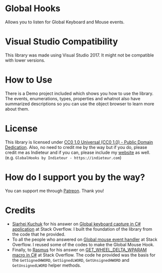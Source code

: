 # Global Hooks
Allows you to listen for Global Keyboard and Mouse events.

# Visual Studio Compatibility
This library was made using Visual Studio 2017. It might not be compatible with lower versions.

# How to Use
There is a Demo project included which shows you how to use the library. The events, enumerations, types, properties and whatnot also have summarized descriptions so you can use the object browser to learn more about them. 

# License
This library is licensed under [CC0 1.0 Universal (CC0 1.0) - Public Domain Dedication](https://creativecommons.org/publicdomain/zero/1.0/). Also, no need to credit me by the way but if you do, please credit me as Indieteur and if you can, please include my [website](https://indieteur.com) as well. (e.g. `GlobalHooks by Indieteur - https://indieteur.com`)

# How do I support you by the way?
You can support me through [Patreon](https://www.patreon.com/indieteur). Thank you!

# Credits
* [Siarhei Kuchuk](https://stackoverflow.com/users/212746/siarhei-kuchuk) for his answer on [Global keyboard capture in C# application](https://stackoverflow.com/questions/604410/global-keyboard-capture-in-c-sharp-application) at Stack Overflow. I built the foundation of the library from the code that he provided.
* To all the people who answered on [Global mouse event handler](https://stackoverflow.com/questions/11607133/global-mouse-event-handler) at Stack Overflow. I reused some of the codes to make the Global Mouse Hook.
* Finally, to [Rasmus](https://stackoverflow.com/users/677004/rasmus) for his answer on [GET_WHEEL_DELTA_WPARAM macro in C#](https://stackoverflow.com/questions/9302891/get-wheel-delta-wparam-macro-in-c-sharp) at Stack Overflow. The code he provided was the basis for the `GetSignedHWORD`, `GetSignedLWORD`, `GetUnsignedHWORD` and `GetUnsignedLWORD` helper methods.
